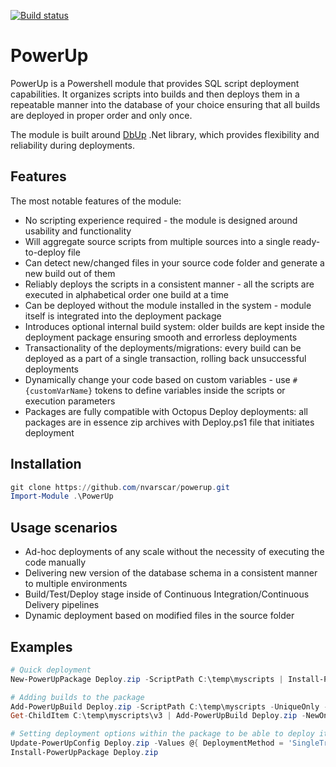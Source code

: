 [![Build status](https://ci.appveyor.com/api/projects/status/m0ml0392r631tp60?svg=true)](https://ci.appveyor.com/project/nvarscar/powerup)
# PowerUp
PowerUp is a Powershell module that provides SQL script deployment capabilities. It organizes scripts into builds and then deploys them in a repeatable manner into the database of your choice ensuring that all builds are deployed in proper order and only once.

The module is built around [DbUp](https://github.com/DbUp/DbUp) .Net library, which provides flexibility and reliability during deployments. 

## Features
The most notable features of the module:

* No scripting experience required - the module is designed around usability and functionality
* Will aggregate source scripts from multiple sources into a single ready-to-deploy file
* Can detect new/changed files in your source code folder and generate a new build out of them
* Reliably deploys the scripts in a consistent manner - all the scripts are executed in alphabetical order one build at a time
* Can be deployed without the module installed in the system - module itself is integrated into the deployment package
* Introduces optional internal build system: older builds are kept inside the deployment package ensuring smooth and errorless deployments
* Transactionality of the deployments/migrations: every build can be deployed as a part of a single transaction, rolling back unsuccessful deployments
* Dynamically change your code based on custom variables - use `#{customVarName}` tokens to define variables inside the scripts or execution parameters
* Packages are fully compatible with Octopus Deploy deployments: all packages are in essence zip archives with Deploy.ps1 file that initiates deployment

## Installation
```powershell
git clone https://github.com/nvarscar/powerup.git
Import-Module .\PowerUp
```

## Usage scenarios

* Ad-hoc deployments of any scale without the necessity of executing the code manually
* Delivering new version of the database schema in a consistent manner to multiple environments
* Build/Test/Deploy stage inside of Continuous Integration/Continuous Delivery pipelines
* Dynamic deployment based on modified files in the source folder

## Examples

```powershell
# Quick deployment
New-PowerUpPackage Deploy.zip -ScriptPath C:\temp\myscripts | Install-PowerUpPackage -SqlInstance server1 -Database MyDB

# Adding builds to the package
Add-PowerUpBuild Deploy.zip -ScriptPath C:\temp\myscripts -UniqueOnly -Build 2.0
Get-ChildItem C:\temp\myscripts\v3 | Add-PowerUpBuild Deploy.zip -NewOnly -Build 3.0

# Setting deployment options within the package to be able to deploy it without specifying options
Update-PowerUpConfig Deploy.zip -Values @{ DeploymentMethod = 'SingleTransaction'; SqlInstance = 'localhost'; DatabaseName = 'MyDb2' }
Install-PowerUpPackage Deploy.zip
```